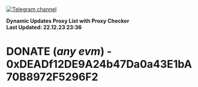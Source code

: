 [![Telegram channel](https://img.shields.io/endpoint?url=https://runkit.io/damiankrawczyk/telegram-badge/branches/master?url=https://t.me/n4z4v0d)](https://t.me/n4z4v0d) 

**Dynamic Updates Proxy List with Proxy Checker**  
**Last Updated: 22.12.23 23:36**

# DONATE (_any evm_) - 0xDEADf12DE9A24b47Da0a43E1bA70B8972F5296F2
